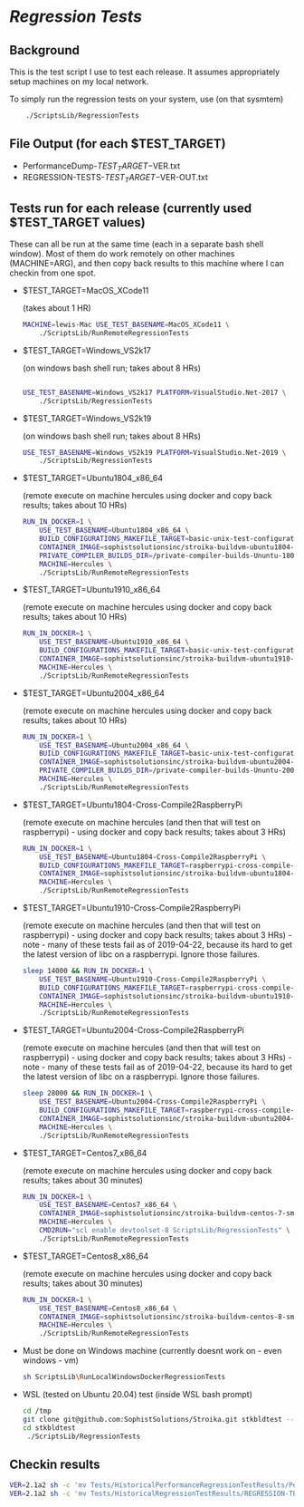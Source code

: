 # **_Regression Tests_**

## Background

This is the test script I use to test each release. It assumes appropriately setup machines on
my local network.

To simply run the regression tests on your system, use (on that sysmtem)

```bash
    ./ScriptsLib/RegressionTests
```

## File Output (for each \$TEST_TARGET)

- PerformanceDump-$TEST_TARGET-$VER.txt
- REGRESSION-TESTS-$TEST_TARGET-$VER-OUT.txt

## Tests run for each release (currently used \$TEST_TARGET values)

These can all be run at the same time (each in a separate bash shell window). Most of them
do work remotely on other machines (MACHINE=ARG), and then copy back results to this machine where I can
checkin from one spot.

- \$TEST_TARGET=MacOS_XCode11

  (takes about 1 HR)

  ```bash
  MACHINE=lewis-Mac USE_TEST_BASENAME=MacOS_XCode11 \
      ./ScriptsLib/RunRemoteRegressionTests
  ```

- \$TEST_TARGET=Windows_VS2k17

  (on windows bash shell run; takes about 8 HRs)

  ```bash

  USE_TEST_BASENAME=Windows_VS2k17 PLATFORM=VisualStudio.Net-2017 \
      ./ScriptsLib/RegressionTests
  ```

- \$TEST_TARGET=Windows_VS2k19

  (on windows bash shell run; takes about 8 HRs)

  ```bash
  USE_TEST_BASENAME=Windows_VS2k19 PLATFORM=VisualStudio.Net-2019 \
      ./ScriptsLib/RegressionTests
  ```

- \$TEST_TARGET=Ubuntu1804_x86_64

  (remote execute on machine hercules using docker and copy back results; takes about 10 HRs)

  ```bash
  RUN_IN_DOCKER=1 \
      USE_TEST_BASENAME=Ubuntu1804_x86_64 \
      BUILD_CONFIGURATIONS_MAKEFILE_TARGET=basic-unix-test-configurations \
      CONTAINER_IMAGE=sophistsolutionsinc/stroika-buildvm-ubuntu1804-regression-tests \
      PRIVATE_COMPILER_BUILDS_DIR=/private-compiler-builds-Ununtu-1804-x64 \
      MACHINE=Hercules \
      ./ScriptsLib/RunRemoteRegressionTests
  ```

- \$TEST_TARGET=Ubuntu1910_x86_64

  (remote execute on machine hercules using docker and copy back results; takes about 10 HRs)

  ```bash
  RUN_IN_DOCKER=1 \
      USE_TEST_BASENAME=Ubuntu1910_x86_64 \
      BUILD_CONFIGURATIONS_MAKEFILE_TARGET=basic-unix-test-configurations \
      CONTAINER_IMAGE=sophistsolutionsinc/stroika-buildvm-ubuntu1910-regression-tests \
      MACHINE=Hercules \
      ./ScriptsLib/RunRemoteRegressionTests
  ```

- \$TEST_TARGET=Ubuntu2004_x86_64

  (remote execute on machine hercules using docker and copy back results; takes about 10 HRs)

  ```bash
  RUN_IN_DOCKER=1 \
      USE_TEST_BASENAME=Ubuntu2004_x86_64 \
      BUILD_CONFIGURATIONS_MAKEFILE_TARGET=basic-unix-test-configurations \
      CONTAINER_IMAGE=sophistsolutionsinc/stroika-buildvm-ubuntu2004-regression-tests \
      PRIVATE_COMPILER_BUILDS_DIR=/private-compiler-builds-Ununtu-2004-x64 \
      MACHINE=Hercules \
      ./ScriptsLib/RunRemoteRegressionTests
  ```

- \$TEST_TARGET=Ubuntu1804-Cross-Compile2RaspberryPi

  (remote execute on machine hercules (and then that will test on raspberrypi) - using docker and copy back results; takes about 3 HRs)

  ```bash
  RUN_IN_DOCKER=1 \
      USE_TEST_BASENAME=Ubuntu1804-Cross-Compile2RaspberryPi \
      BUILD_CONFIGURATIONS_MAKEFILE_TARGET=raspberrypi-cross-compile-test-configurations \
      CONTAINER_IMAGE=sophistsolutionsinc/stroika-buildvm-ubuntu1804-regression-tests \
      MACHINE=Hercules \
      ./ScriptsLib/RunRemoteRegressionTests
  ```

- \$TEST_TARGET=Ubuntu1910-Cross-Compile2RaspberryPi

  (remote execute on machine hercules (and then that will test on raspberrypi) - using docker and copy back results; takes about 3 HRs) - note - many of these tests fail as of 2019-04-22, because its hard to get the latest version of libc on a raspberrypi. Ignore those failures.

  ```bash
  sleep 14000 && RUN_IN_DOCKER=1 \
      USE_TEST_BASENAME=Ubuntu1910-Cross-Compile2RaspberryPi \
      BUILD_CONFIGURATIONS_MAKEFILE_TARGET=raspberrypi-cross-compile-test-configurations \
      CONTAINER_IMAGE=sophistsolutionsinc/stroika-buildvm-ubuntu1910-regression-tests \
      MACHINE=Hercules \
      ./ScriptsLib/RunRemoteRegressionTests
  ```

- \$TEST_TARGET=Ubuntu2004-Cross-Compile2RaspberryPi

  (remote execute on machine hercules (and then that will test on raspberrypi) - using docker and copy back results; takes about 3 HRs) - note - many of these tests fail as of 2019-04-22, because its hard to get the latest version of libc on a raspberrypi. Ignore those failures.

  ```bash
  sleep 28000 && RUN_IN_DOCKER=1 \
      USE_TEST_BASENAME=Ubuntu2004-Cross-Compile2RaspberryPi \
      BUILD_CONFIGURATIONS_MAKEFILE_TARGET=raspberrypi-cross-compile-test-configurations \
      CONTAINER_IMAGE=sophistsolutionsinc/stroika-buildvm-ubuntu2004-regression-tests \
      MACHINE=Hercules \
      ./ScriptsLib/RunRemoteRegressionTests
  ```

- \$TEST_TARGET=Centos7_x86_64

  (remote execute on machine hercules using docker and copy back results; takes about 30 minutes)

  ```bash
  RUN_IN_DOCKER=1 \
      USE_TEST_BASENAME=Centos7_x86_64 \
      CONTAINER_IMAGE=sophistsolutionsinc/stroika-buildvm-centos-7-small \
      MACHINE=Hercules \
      CMD2RUN="scl enable devtoolset-8 ScriptsLib/RegressionTests" \
      ./ScriptsLib/RunRemoteRegressionTests
  ```

- \$TEST_TARGET=Centos8_x86_64

  (remote execute on machine hercules using docker and copy back results; takes about 30 minutes)

  ```bash
  RUN_IN_DOCKER=1 \
      USE_TEST_BASENAME=Centos8_x86_64 \
      CONTAINER_IMAGE=sophistsolutionsinc/stroika-buildvm-centos-8-small \
      MACHINE=Hercules \
      ./ScriptsLib/RunRemoteRegressionTests
  ```

- Must be done on Windows machine (currently doesnt work on - even windows - vm)

  ```bash
  sh ScriptsLib\RunLocalWindowsDockerRegressionTests
  ```

- WSL (tested on Ubuntu 20.04) test
  (inside WSL bash prompt)

  ```bash
  cd /tmp
  git clone git@github.com:SophistSolutions/Stroika.git stkbldtest --branch v2.1-Dev
  cd stkbldtest
   ./ScriptsLib/RegressionTests
  ```

## Checkin results

```bash
VER=2.1a2 sh -c 'mv Tests/HistoricalPerformanceRegressionTestResults/PerformanceDump-*$VER*.txt Tests/HistoricalPerformanceRegressionTestResults/2.1/ && git add Tests/HistoricalPerformanceRegressionTestResults/2.1/PerformanceDump-*$VER.txt'
VER=2.1a2 sh -c 'mv Tests/HistoricalRegressionTestResults/REGRESSION-TESTS-*-$VER-OUT.txt Tests/HistoricalRegressionTestResults/2.1/ && git add Tests/HistoricalRegressionTestResults/2.1/REGRESSION-TESTS-*-$VER-OUT.txt'
```
